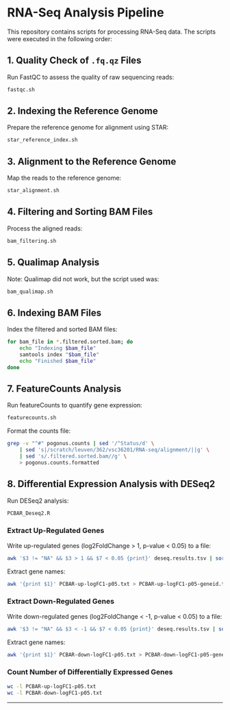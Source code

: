 # RNA-Seq Analysis Pipeline

This repository contains scripts for processing RNA-Seq data. The scripts were executed in the following order:

## 1. Quality Check of `.fq.qz` Files
Run FastQC to assess the quality of raw sequencing reads:
```sh
fastqc.sh
```

## 2. Indexing the Reference Genome
Prepare the reference genome for alignment using STAR:
```sh
star_reference_index.sh
```

## 3. Alignment to the Reference Genome
Map the reads to the reference genome:
```sh
star_alignment.sh
```

## 4. Filtering and Sorting BAM Files
Process the aligned reads:
```sh
bam_filtering.sh
```

## 5. Qualimap Analysis
Note: Qualimap did not work, but the script used was:
```sh
bam_qualimap.sh
```

## 6. Indexing BAM Files
Index the filtered and sorted BAM files:
```sh
for bam_file in *.filtered.sorted.bam; do
    echo "Indexing $bam_file"
    samtools index "$bam_file"
    echo "Finished $bam_file"
done
```

## 7. FeatureCounts Analysis
Run featureCounts to quantify gene expression:
```sh
featurecounts.sh
```
Format the counts file:
```sh
grep -v "^#" pogonus.counts | sed '/^Status/d' \
    | sed 's|/scratch/leuven/362/vsc36201/RNA-seq/alignment/||g' \
    | sed 's/.filtered.sorted.bam//g' \
    > pogonus.counts.formatted
```

## 8. Differential Expression Analysis with DESeq2
Run DESeq2 analysis:
```r
PCBAR_Deseq2.R
```
### Extract Up-Regulated Genes
Write up-regulated genes (log2FoldChange > 1, p-value < 0.05) to a file:
```sh
awk '$3 != "NA" && $3 > 1 && $7 < 0.05 {print}' deseq.results.tsv | sort -k3,3nr > PCBAR-up-logFC1-p05.txt
```
Extract gene names:
```sh
awk '{print $1}' PCBAR-up-logFC1-p05.txt > PCBAR-up-logFC1-p05-geneid.txt
```

### Extract Down-Regulated Genes
Write down-regulated genes (log2FoldChange < -1, p-value < 0.05) to a file:
```sh
awk '$3 != "NA" && $3 < -1 && $7 < 0.05 {print}' deseq.results.tsv | sort -k3,3n > PCBAR-down-logFC1-p05.txt
```
Extract gene names:
```sh
awk '{print $1}' PCBAR-down-logFC1-p05.txt > PCBAR-down-logFC1-p05-geneid.txt
```

### Count Number of Differentially Expressed Genes
```sh
wc -l PCBAR-up-logFC1-p05.txt
wc -l PCBAR-down-logFC1-p05.txt
```

---

